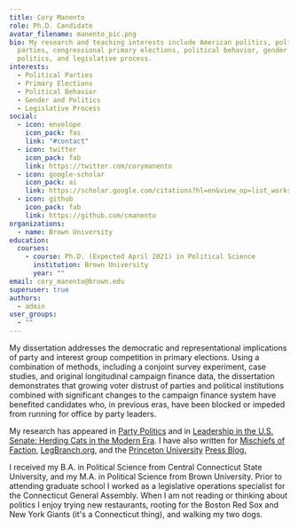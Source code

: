 ```yaml
---
title: Cory Manento
role: Ph.D. Candidate
avatar_filename: manento_pic.png
bio: My research and teaching interests include American politics, political
  parties, congressional primary elections, political behavior, gender and
  politics, and legislative process.
interests:
  - Political Parties
  - Primary Elections
  - Political Behavior
  - Gender and Politics
  - Legislative Process
social:
  - icon: envelope
    icon_pack: fas
    link: "#contact"
  - icon: twitter
    icon_pack: fab
    link: https://twitter.com/corymanento
  - icon: google-scholar
    icon_pack: ai
    link: https://scholar.google.com/citations?hl=en&view_op=list_works&authuser=1&gmla=AJsN-F5pyHivA-eA2RMElkhnIoehUBoY4-RbAdImCqoaLKyywXIWzDjdoOvObvElGy_aWlzypPMhYDjX1AB7dqe29G_VpdvXcQ&user=zAhwoIkAAAAJ
  - icon: github
    icon_pack: fab
    link: https://github.com/cmanento
organizations:
  - name: Brown University
education:
  courses:
    - course: Ph.D. (Expected April 2021) in Political Science
      institution: Brown University
      year: ""
email: cory_manento@brown.edu
superuser: true
authors:
  - admin
user_groups:
  - ""
---
```

My dissertation addresses the democratic and representational implications of party and interest group competition in primary elections. Using a combination of methods, including a conjoint survey experiment, case studies, and original longitudinal campaign finance data, the dissertation demonstrates that growing voter distrust of parties and political institutions combined with significant changes to the campaign finance system have benefited candidates who, in previous eras, have been blocked or impeded from running for office by party leaders.

My research has appeared in [Party Politics](https://journals.sagepub.com/doi/abs/10.1177/1354068819834528) and in [Leadership in the U.S. Senate: Herding Cats in the Modern Era](https://www.amazon.com/Leadership-U-S-Senate-Herding-Modern/dp/113806839X). I have also written for [Mischiefs of Faction](https://www.vox.com/mischiefs-of-faction/2018/10/8/17950046/citizens-united-interest-groups), [LegBranch.org](https://www.legbranch.org/interest-groups-are-out-performing-the-parties-in-congressional-primaries/), and the [Princeton University](http://blog.press.princeton.edu/2016/08/05/pennsylvania-senate-election-2016-pragmatism-and-intraparty-conflict/) [Press Blog.](http://blog.press.princeton.edu/2016/08/24/nevada-senate-election-2016-money-and-the-shadows-of-party/)

I received my B.A. in Political Science from Central Connecticut State University, and my M.A. in Political Science from Brown University. Prior to attending graduate school I worked as a legislative operations specialist for the Connecticut General Assembly. When I am not reading or thinking about politics I enjoy trying new restaurants, rooting for the Boston Red Sox and New York Giants (it's a Connecticut thing), and walking my two dogs.